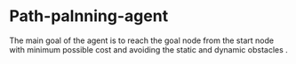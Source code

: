 # Path-palnning-agent
The main goal of the agent is to reach the goal node from the start node with minimum possible cost and avoiding the static and dynamic obstacles .
